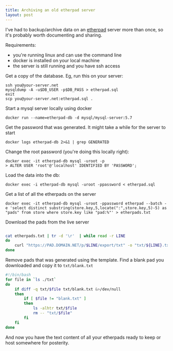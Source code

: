 ```yaml
---
title: Archiving an old etherpad server
layout: post
---
```


I've had to backup/archive data on an [etherpad](https://etherpad.org/) server more than once, so it's probably worth documenting and sharing.

Requirements:

- you're running linux and can use the command line
- docker is installed on your local machine
- the server is still running and you have ssh access

Get a copy of the database. Eg, run this on your server:

    ssh you@your-server.net
    mysqldump -A -u$DB_USER -p$DB_PASS > etherpad.sql
    exit
    scp you@your-server.net:etherpad.sql .

Start a mysql server locally using docker

    docker run --name=etherpad-db -d mysql/mysql-server:5.7

Get the password that was generated. It might take a while for the server to start

    docker logs etherpad-db 2>&1 | grep GENERATED

Change the root password (you're doing this locally right):

    docker exec -it etherpad-db mysql -uroot -p
    > ALTER USER 'root'@'localhost' IDENTIFIED BY 'PASSWORD';

Load the data into the db:

    docker exec -i etherpad-db mysql -uroot -ppassword < etherpad.sql

Get a list of all the etherpads on the server

    docker exec -it etherpad-db mysql -uroot -ppassword etherpad --batch -e 'select distinct substring(store.key,5,locate(":",store.key,5)-5) as "pads" from store where store.key like "pad:%"' > etherpads.txt

Download the pads from the live server

```bash

cat etherpads.txt | tr -d '\r'  | while read -r LINE
do
    curl "https://PAD.DOMAIN.NET/p/$LINE/export/txt" -o "txt/${LINE}.txt"
done
```

Remove pads that was generated using the template. Find a blank pad you downloaded and copy it to `txt/blank.txt`

```bash
#!/bin/bash
for file in `ls ./txt`
do
    if diff -q txt/$file txt/blank.txt &>/dev/null
    then
        if [ $file != "blank.txt" ]
        then
            ls -alhtr txt/$file
            rm -- "txt/$file"
        fi
    fi
done
```

And now you have the text content of all your etherpads ready to keep or host somewhere for posterity.
